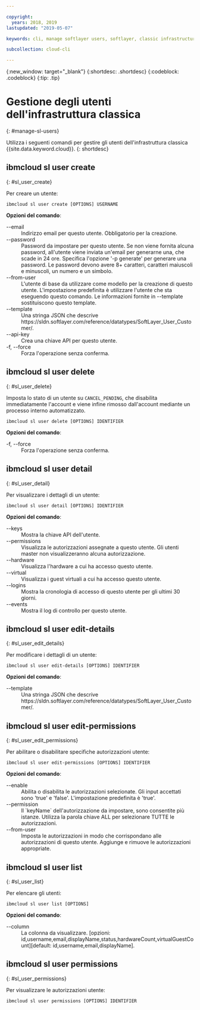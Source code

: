 ```yaml
---

copyright:
  years: 2018, 2019
lastupdated: "2019-05-07"

keywords: cli, manage softlayer users, softlayer, classic infrastructure, user management, ibmcloud sl user

subcollection: cloud-cli

---
```


{:new_window: target="_blank"}
{:shortdesc: .shortdesc}
{:codeblock: .codeblock}
{:tip: .tip}

# Gestione degli utenti dell'infrastruttura classica 
{: #manage-sl-users}

Utilizza i seguenti comandi per gestire gli utenti dell'infrastruttura classica {{site.data.keyword.cloud}}.
{: shortdesc}

## ibmcloud sl user create 
{: #sl_user_create} 

Per creare un utente: 
```
ibmcloud sl user create [OPTIONS] USERNAME
```

<strong>Opzioni del comando</strong>:
<dl>
<dt>--email</dt>
<dd>Indirizzo email per questo utente. Obbligatorio per la creazione. </dd>
<dt>--password</dt>
<dd>Password da impostare per questo utente. Se non viene fornita alcuna password, all'utente viene inviata un'email per generarne una, che scade in 24 ore. Specifica l'opzione '-p generate' per generare una password. Le password devono avere 8+ caratteri, caratteri maiuscoli e minuscoli, un numero e un simbolo. </dd>
<dt>--from-user</dt>
<dd>L'utente di base da utilizzare come modello per la creazione di questo utente. L'impostazione predefinita è utilizzare l'utente che sta eseguendo questo comando. Le informazioni fornite in --template sostituiscono questo template. </dd>
<dt>--template</dt>
<dd>Una stringa JSON che descrive https://sldn.softlayer.com/reference/datatypes/SoftLayer_User_Customer/. </dd>
<dt>--api-key</dt>
<dd>Crea una chiave API per questo utente. </dd>
<dt>-f, --force</dt>
<dd>Forza l'operazione senza conferma.</dd>
</dl>


## ibmcloud sl user delete 
{: #sl_user_delete} 

Imposta lo stato di un utente su `CANCEL_PENDING`, che disabilita immediatamente l'account e viene infine rimosso dall'account mediante un processo interno automatizzato. 
```
ibmcloud sl user delete [OPTIONS] IDENTIFIER
```

<strong>Opzioni del comando</strong>:
<dl>
<dt>-f, --force</dt>
<dd>Forza l'operazione senza conferma.</dd>
</dl>

## ibmcloud sl user detail 
{: #sl_user_detail} 

Per visualizzare i dettagli di un utente: 
```
ibmcloud sl user detail [OPTIONS] IDENTIFIER
```

<strong>Opzioni del comando</strong>:
<dl>
<dt>--keys</dt>
<dd>Mostra la chiave API dell'utente. </dd>
<dt>--permissions</dt>
<dd>Visualizza le autorizzazioni assegnate a questo utente. Gli utenti master non visualizzeranno alcuna autorizzazione. </dd>
<dt>--hardware</dt>
<dd>Visualizza l'hardware a cui ha accesso questo utente. </dd>
<dt>--virtual</dt>
<dd>Visualizza i guest virtuali a cui ha accesso questo utente. </dd>
<dt>--logins</dt>
<dd>Mostra la cronologia di accesso di questo utente per gli ultimi 30 giorni. </dd>
<dt>--events</dt>
<dd>Mostra il log di controllo per questo utente. </dd>
</dl>

## ibmcloud sl user edit-details 
{: #sl_user_edit_details} 

Per modificare i dettagli di un utente: 
```
ibmcloud sl user edit-details [OPTIONS] IDENTIFIER
```

<strong>Opzioni del comando</strong>:
<dl>
<dt>--template</dt>
<dd>Una stringa JSON che descrive https://sldn.softlayer.com/reference/datatypes/SoftLayer_User_Customer/. </dd>
</dl>

## ibmcloud sl user edit-permissions 
{: #sl_user_edit_permissions} 

Per abilitare o disabilitare specifiche autorizzazioni utente: 
```
ibmcloud sl user edit-permissions [OPTIONS] IDENTIFIER
```

<strong>Opzioni del comando</strong>:
<dl>
<dt>--enable</dt>
<dd>Abilita o disabilita le autorizzazioni selezionate. Gli input accettati sono 'true' e 'false'. L'impostazione predefinita è 'true'. </dd>
<dt>--permission</dt>
<dd>Il `keyName` dell'autorizzazione da impostare, sono consentite più istanze. Utilizza la parola chiave ALL per selezionare TUTTE le autorizzazioni. </dd>
<dt>--from-user</dt>
<dd>Imposta le autorizzazioni in modo che corrispondano alle autorizzazioni di questo utente. Aggiunge e rimuove le autorizzazioni appropriate. </dd>
</dl>

## ibmcloud sl user list 
{: #sl_user_list} 

Per elencare gli utenti: 
```
ibmcloud sl user list [OPTIONS]
```

<strong>Opzioni del comando</strong>:
<dl>
<dt>--column</dt>
<dd>La colonna da visualizzare. [opzioni: id,username,email,displayName,status,hardwareCount,virtualGuestCount][default: id,username,email,displayName].</dd>
</dl>

## ibmcloud sl user permissions 
{: #sl_user_permissions} 

Per visualizzare le autorizzazioni utente: 
```
ibmcloud sl user permissions [OPTIONS] IDENTIFIER
```

